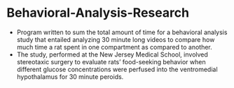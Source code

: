 # Behavioral-Analysis-Research

* Program written to sum the total amount of time for a behavioral analysis study that entailed analyzing 30 minute long videos to compare how much time a rat spent in one compartment as compared to another. 
* The study, performed at the New Jersey Medical School, involved stereotaxic surgery to evaluate rats’ food-seeking behavior when different glucose concentrations were perfused into the ventromedial hypothalamus for 30 minute peroids.

